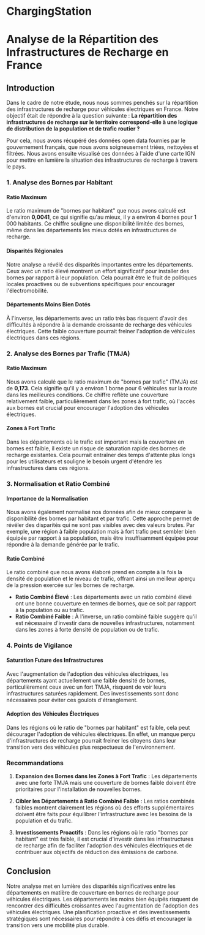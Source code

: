 # ChargingStation
# Analyse de la Répartition des Infrastructures de Recharge en France

## Introduction
Dans le cadre de notre étude, nous nous sommes penchés sur la répartition des infrastructures de recharge pour véhicules électriques en France. Notre objectif était de répondre à la question suivante : **La répartition des infrastructures de recharge sur le territoire correspond-elle à une logique de distribution de la population et de trafic routier ?**

Pour cela, nous avons récupéré des données open data fournies par le gouvernement français, que nous avons soigneusement triées, nettoyées et filtrées. Nous avons ensuite visualisé ces données à l'aide d'une carte IGN pour mettre en lumière la situation des infrastructures de recharge à travers le pays.

### 1. Analyse des Bornes par Habitant

#### Ratio Maximum
Le ratio maximum de "bornes par habitant" que nous avons calculé est d'environ **0,0041**, ce qui signifie qu'au mieux, il y a environ 4 bornes pour 1 000 habitants. Ce chiffre souligne une disponibilité limitée des bornes, même dans les départements les mieux dotés en infrastructures de recharge.

#### Disparités Régionales
Notre analyse a révélé des disparités importantes entre les départements. Ceux avec un ratio élevé montrent un effort significatif pour installer des bornes par rapport à leur population. Cela pourrait être le fruit de politiques locales proactives ou de subventions spécifiques pour encourager l'électromobilité.

#### Départements Moins Bien Dotés
À l'inverse, les départements avec un ratio très bas risquent d'avoir des difficultés à répondre à la demande croissante de recharge des véhicules électriques. Cette faible couverture pourrait freiner l'adoption de véhicules électriques dans ces régions.

### 2. Analyse des Bornes par Trafic (TMJA)

#### Ratio Maximum
Nous avons calculé que le ratio maximum de "bornes par trafic" (TMJA) est de **0,173**. Cela signifie qu'il y a environ 1 borne pour 6 véhicules sur la route dans les meilleures conditions. Ce chiffre reflète une couverture relativement faible, particulièrement dans les zones à fort trafic, où l'accès aux bornes est crucial pour encourager l'adoption des véhicules électriques.

#### Zones à Fort Trafic
Dans les départements où le trafic est important mais la couverture en bornes est faible, il existe un risque de saturation rapide des bornes de recharge existantes. Cela pourrait entraîner des temps d'attente plus longs pour les utilisateurs et souligne le besoin urgent d'étendre les infrastructures dans ces régions.

### 3. Normalisation et Ratio Combiné

#### Importance de la Normalisation
Nous avons également normalisé nos données afin de mieux comparer la disponibilité des bornes par habitant et par trafic. Cette approche permet de révéler des disparités qui ne sont pas visibles avec des valeurs brutes. Par exemple, une région à faible population mais à fort trafic peut sembler bien équipée par rapport à sa population, mais être insuffisamment équipée pour répondre à la demande générée par le trafic.

#### Ratio Combiné
Le ratio combiné que nous avons élaboré prend en compte à la fois la densité de population et le niveau de trafic, offrant ainsi un meilleur aperçu de la pression exercée sur les bornes de recharge.

- **Ratio Combiné Élevé** : Les départements avec un ratio combiné élevé ont une bonne couverture en termes de bornes, que ce soit par rapport à la population ou au trafic.
- **Ratio Combiné Faible** : À l'inverse, un ratio combiné faible suggère qu'il est nécessaire d'investir dans de nouvelles infrastructures, notamment dans les zones à forte densité de population ou de trafic.

### 4. Points de Vigilance

#### Saturation Future des Infrastructures
Avec l'augmentation de l'adoption des véhicules électriques, les départements ayant actuellement une faible densité de bornes, particulièrement ceux avec un fort TMJA, risquent de voir leurs infrastructures saturées rapidement. Des investissements sont donc nécessaires pour éviter ces goulots d'étranglement.

#### Adoption des Véhicules Électriques
Dans les régions où le ratio de "bornes par habitant" est faible, cela peut décourager l'adoption de véhicules électriques. En effet, un manque perçu d'infrastructures de recharge pourrait freiner les citoyens dans leur transition vers des véhicules plus respectueux de l'environnement.

### Recommandations

1. **Expansion des Bornes dans les Zones à Fort Trafic** : Les départements avec une forte TMJA mais une couverture de bornes faible doivent être prioritaires pour l'installation de nouvelles bornes.
   
2. **Cibler les Départements à Ratio Combiné Faible** : Les ratios combinés faibles montrent clairement les régions où des efforts supplémentaires doivent être faits pour équilibrer l'infrastructure avec les besoins de la population et du trafic.
   
3. **Investissements Proactifs** : Dans les régions où le ratio "bornes par habitant" est très faible, il est crucial d'investir dans les infrastructures de recharge afin de faciliter l'adoption des véhicules électriques et de contribuer aux objectifs de réduction des émissions de carbone.

## Conclusion

Notre analyse met en lumière des disparités significatives entre les départements en matière de couverture en bornes de recharge pour véhicules électriques. Les départements les moins bien équipés risquent de rencontrer des difficultés croissantes avec l'augmentation de l'adoption des véhicules électriques. Une planification proactive et des investissements stratégiques sont nécessaires pour répondre à ces défis et encourager la transition vers une mobilité plus durable.
